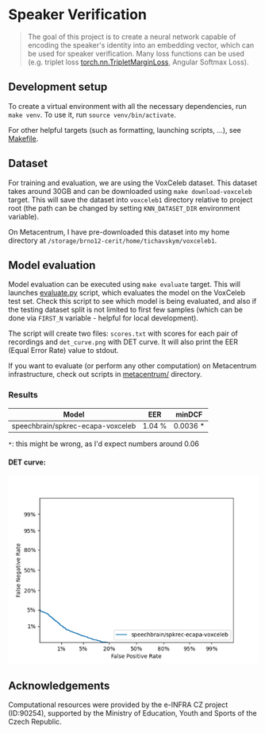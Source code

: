 # Speaker Verification

> The goal of this project is to create a neural network capable of encoding the speaker's identity into 
an embedding vector, which can be used for speaker verification. Many loss functions can be used (e.g. triplet loss 
[torch.nn.TripletMarginLoss](https://pytorch.org/docs/stable/generated/torch.nn.TripletMarginLoss.html),
Angular Softmax Loss).

## Development setup

To create a virtual environment with all the necessary dependencies, run `make venv`. To use it,
run `source venv/bin/activate`.

For other helpful targets (such as formatting, launching scripts, ...), see [Makefile](Makefile).

## Dataset

For training and evaluation, we are using the VoxCeleb dataset. This dataset takes around 30GB and can be downloaded
using `make download-voxceleb` target. This will save the dataset into `voxceleb1` directory relative
to project root (the path can be changed by setting `KNN_DATASET_DIR` environment variable).

On Metacentrum, I have pre-downloaded this dataset into my home directory at
`/storage/brno12-cerit/home/tichavskym/voxceleb1`.

## Model evaluation

Model evaluation can be executed using `make evaluate` target. This will launches [evaluate.py](evaluate.py) script,
which evaluates the model on the VoxCeleb test set. Check this script to see which model is being evaluated, and also
if the testing dataset split is not limited to first few samples (which can be done via `FIRST_N` variable - helpful
for local development).

The script will create two files: `scores.txt` with scores for each pair of recordings and `det_curve.png` with DET 
curve. It will also print the EER (Equal Error Rate) value to stdout.

If you want to evaluate (or perform any other computation) on Metacentrum infrastructure, check out scripts 
in [metacentrum/](metacentrum/) directory.

### Results

| Model                             | EER    | minDCF   |
|-----------------------------------|--------|----------|
| speechbrain/spkrec-ecapa-voxceleb | 1.04 % | 0.0036 * |

`*`: this might be wrong, as I'd expect numbers around 0.06

#### DET curve:

![speechbrain/spkrec-ecapa-voxceleb](docs/speechbrain-spkrec-ecapa-voxceleb-det.png)

## Acknowledgements

Computational resources were provided by the e-INFRA CZ project (ID:90254),
supported by the Ministry of Education, Youth and Sports of the Czech Republic.
